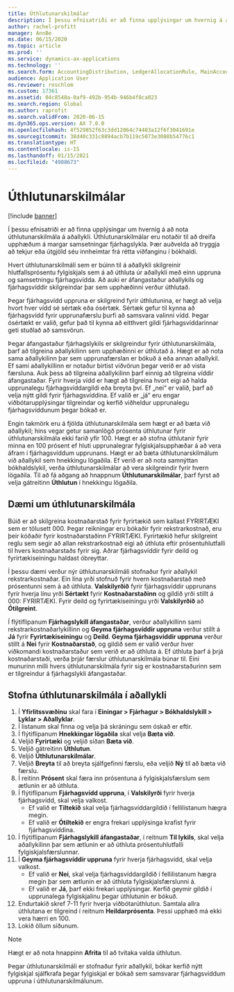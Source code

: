 ```yaml
---
title: Úthlutunarskilmálar
description: Í þessu efnisatriði er að finna upplýsingar um hvernig á að nota úthlutunarskilmála á aðallykli.
author: rachel-profitt
manager: AnnBe
ms.date: 06/15/2020
ms.topic: article
ms.prod: ''
ms.service: dynamics-ax-applications
ms.technology: ''
ms.search.form: AccountingDistribution, LedgerAllocationRule, MainAccount, AllocationTerms
audience: Application User
ms.reviewer: roschlom
ms.custom: 17361
ms.assetid: 04c8548a-0af9-492b-954b-946b4f8ca023
ms.search.region: Global
ms.author: raprofit
ms.search.validFrom: 2020-06-15
ms.dyn365.ops.version: AX 7.0.0
ms.openlocfilehash: 4f529852f63c3dd12064c74403a12f6f3041691e
ms.sourcegitcommit: 38d40c331c8894acb7b119c5073e3088b54776c1
ms.translationtype: HT
ms.contentlocale: is-IS
ms.lasthandoff: 01/15/2021
ms.locfileid: "4988673"
---
```

# <a name="allocation-terms"></a>Úthlutunarskilmálar

[!include [banner](../includes/banner.md)]

Í þessu efnisatriði er að finna upplýsingar um hvernig á að nota úthlutunarskilmála á aðallykli. Úthlutunarskilmálar eru notaðir til að dreifa upphæðum á margar samsetningar fjárhagslykla. Þær auðvelda að tryggja að tekjur eða útgjöld séu innheimtar frá rétta viðfanginu í bókhaldi.

Hvert úthlutunarskilmáli sem er búinn til á aðallykli skilgreinir hlutfallsprósentu fylgiskjals sem á að úthluta úr aðallykli með einn uppruna og samsetningu fjárhagsvídda. Að auki er áfangastaður aðallykils og fjárhagsvíddir skilgreindar þar sem upphæðinni verður úthlutað. 

Þegar fjárhagsvídd uppruna er skilgreind fyrir úthlutunina, er hægt að velja hvort hver vídd sé sértæk eða ósértæk. Sértæk gefur til kynna að fjárhagsvídd fyrir upprunafærslu þurfi að samsvara valinni vídd. Þegar ósértækt er valið, gefur það til kynna að eitthvert gildi fjárhagsvíddarinnar geti stuðlað að samsvörun.

Þegar áfangastaður fjárhagslykils er skilgreindur fyrir úthlutunarskilmála, þarf að tilgreina aðallykilinn sem upphæðinni er úthlutað á. Hægt er að nota sama aðallykilinn þar sem upprunafærslan er bókuð á eða annan aðallykil. Ef sami aðallykillinn er notaður birtist viðvörun þegar verið er að vista færsluna. Auk þess að tilgreina aðallykilinn þarf einnig að tilgreina víddir áfangastaðar. Fyrir hverja vídd er hægt að tilgreina hvort eigi að halda upprunalegu fjárhagsvíddargildi eða breyta því. Ef „nei“ er valið, þarf að velja nýtt gildi fyrir fjárhagsvíddina. Ef valið er „já“ eru engar viðbótarupplýsingar tilgreindar og kerfið viðheldur upprunalegu fjárhagsvíddunum þegar bókað er.

Engin takmörk eru á fjölda úthlutunarskilmála sem hægt er að bæta við aðallykil; hins vegar getur samanlögð prósenta úthlutunar fyrir úthlutunarskilmála ekki farið yfir 100. Hægt er að stofna úthlutanir fyrir minna en 100 prósent ef hluti upprunalegrar fylgiskjalsupphæðar á að vera áfram í fjárhagsvíddum upprunans. Hægt er að bæta úthlutunarskilmálum við aðallykil sem hnekkingu lögaðila. Ef verið er að nota samnýttan bókhaldslykil, verða úthlutunarskilmálar að vera skilgreindir fyrir hvern lögaðila. Til að fá aðgang að hnappnum **Úthlutunarskilmálar**, þarf fyrst að velja gátreitinn **Úthlutun** í hnekkingu lögaðila.

## <a name="allocation-term-example"></a>Dæmi um úthlutunarskilmála
Búið er að skilgreina kostnaðarstað fyrir fyrirtækið sem kallast FYRIRTÆKI sem er tölusett 000. Þegar reikningar eru bókaðir fyrir rekstrarkostnað, eru þeir kóðaðir fyrir kostnaðarstaðinn FYRIRTÆKI. Fyrirtækið hefur skilgreint reglu sem segir að allan rekstrarkostnað eigi að úthluta eftir prósentuhlutfalli til hvers kostnaðarstaðs fyrir sig. Aðrar fjárhagsvíddir fyrir deild og fyrirtækiseiningu haldast óbreyttar.

Í þessu dæmi verður nýr úthlutunarskilmáli stofnaður fyrir aðallykil rekstrarkostnaðar. Ein lína yrði stofnuð fyrir hvern kostnaðarstað með prósentunni sem á að úthluta. **Valskilyrðið** fyrir fjárhagsvíddir upprunans fyrir hverja línu yrði **Sértækt** fyrir **Kostnaðarstaðinn** og gildið yrði stillt á 000: FYRIRTÆKI. Fyrir deild og fyrirtækiseiningu yrði **Valskilyrðið** að **Ótilgreint**.

Í flýtiflipanum **Fjárhagslykill áfangastaðar**, verður aðallykillinn sami rekstrarkostnaðarlykillinn og **Geyma fjárhagsvíddir uppruna** verður stillt á **Já** fyrir **Fyrirtækiseiningu** og **Deild**. **Geyma fjárhagsvíddir uppruna** verður stillt á **Nei** fyrir **Kostnaðarstað**, og gildið sem er valið verður hver viðkomandi kostnaðarstaður sem verið er að úthluta á. Ef úthluta þarf á þrjá kostnaðarstaði, verða þrjár færslur úthlutunarskilmála búnar til. Eini munurinn milli hvers úthlutunarskilmála fyrir sig er kostnaðarstaðurinn sem er tilgreindur á fjárhagslykli áfangastaðar.

## <a name="create-an-allocation-term-on-a-main-account"></a>Stofna úthlutunarskilmála í aðallykli

1. Í **Yfirlitssvæðinu** skal fara í **Einingar > Fjárhagur > Bókhaldslykill > Lyklar > Aðallyklar**.
2. Í listanum skal finna og velja þá skráningu sem óskað er eftir.
3. Í flýtiflipanum **Hnekkingar lögaðila** skal velja **Bæta við**.
4. Veljið **Fyrirtæki** og veljið síðan **Bæta við**.
5. Veljið gátreitinn **Úthlutun**.
6. Veljið **Úthlutunarskilmálar**.
7. Veljið **Breyta** til að breyta sjálfgefinni færslu, eða veljið **Ný** til að bæta við færslu.
8. Í reitinn **Prósent** skal færa inn prósentuna á fylgiskjalsfærslum sem ætlunin er að úthluta.
9. Í flýtiflipanum **Fjárhagsvídd uppruna**, í **Valskilyrði** fyrir hverja fjárhagsvídd, skal velja valkost.
    - Ef valið er **Tiltekið** skal velja fjárhagsvíddargildið í fellilistanum hægra megin.
    - Ef valið er **Ótiltekið** er engra frekari upplýsinga krafist fyrir fjárhagsvíddina.
10. Í flýtiflipanum **Fjárhagslykill áfangastaðar**, í reitnum **Til lykils**, skal velja aðallykilinn þar sem ætlunin er að úthluta prósentuhlutfalli fylgiskjalsfærslunnar.
11. Í **Geyma fjárhagsvíddir uppruna** fyrir hverja fjárhagsvídd, skal velja valkost.
    - Ef valið er **Nei**, skal velja fjárhagsvíddargildið í fellilistanum hægra megin þar sem ætlunin er að úthluta fylgiskjalsfærslunni á.
    - Ef valið er **Já**, þarf ekki frekari upplýsingar. Kerfið geymir gildið í upprunalega fylgiskjalinu þegar úthlutunin er bókuð.
12. Endurtakið skref 7-11 fyrir hverja viðbótarúthlutun. Samtala allra úthlutana er tilgreind í reitnum **Heildarprósenta**. Þessi upphæð má ekki vera hærri en 100.
13. Lokið öllum síðunum.

>[!NOTE] 
> Hægt er að nota hnappinn **Afrita** til að tvítaka valda úthlutun.

Þegar úthlutunarskilmáli er stofnaður fyrir aðallykil, bókar kerfið nýtt fylgiskjal sjálfkrafa þegar fylgiskjal er bókað sem samsvarar fjárhagsvíddum uppruna í úthlutunarskilmálunum.

